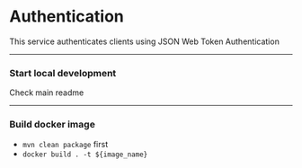 # Authentication
This service authenticates clients using JSON Web Token Authentication

---

### Start local development
Check main readme

---

### Build docker image
- `mvn clean package` first
- `docker build . -t ${image_name}`